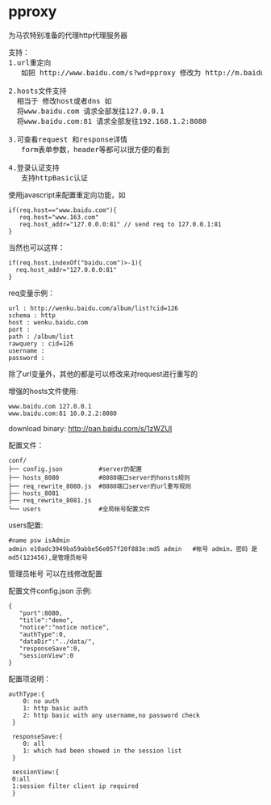 pproxy
======
为马农特别准备的代理http代理服务器

<pre>
支持：
1.url重定向
   如把 http://www.baidu.com/s?wd=pproxy 修改为 http://m.baidu.com/s?wd=pproxy
   
2.hosts文件支持
  相当于 修改host或者dns 如  
  将www.baidu.com 请求全部发往127.0.0.1  
  将www.baidu.com:81 请求全部发往192.168.1.2:8080  
  
3.可查看request 和response详情
   form表单参数，header等都可以很方便的看到
   
4.登录认证支持
   支持httpBasic认证
</pre>
使用javascript来配置重定向功能，如
```
if(req.host=="www.baidu.com"){
   req.host="www.163.com"
   req.host_addr="127.0.0.0:81" // send req to 127.0.0.1:81
}
```
当然也可以这样：
```
if(req.host.indexOf("baidu.com")>-1){
  req.host_addr="127.0.0.0:81"
}
```

req变量示例：
```
url : http://wenku.baidu.com/album/list?cid=126
schema : http
host : wenku.baidu.com
port : 
path : /album/list
rawquery : cid=126
username : 
password : 
```
除了url变量外，其他的都是可以修改来对request进行重写的

增强的hosts文件使用:
```
www.baidu.com 127.0.0.1
www.baidu.com:81 10.0.2.2:8080
```

download binary: <http://pan.baidu.com/s/1zWZUI>


配置文件：
```
conf/
├── config.json          #server的配置
├── hosts_8080           #8080端口server的honsts规则
├── req_rewrite_8080.js  #8080端口server的url重写规则
├── hosts_8081
├── req_rewrite_8081.js
└── users                #全局帐号配置文件
```

users配置:
```
#name psw isAdmin
admin e10adc3949ba59abbe56e057f20f883e:md5 admin   #帐号 admin，密码 是 md5(123456),是管理员帐号
```
管理员帐号 可以在线修改配置

配置文件config.json 示例:
```
{
   "port":8080,
   "title":"demo",
   "notice":"notice notice",
   "authType":0,
   "dataDir":"../data/",
   "responseSave":0,
   "sessionView":0
}
```
配置项说明：
```
authType:{
    0: no auth
    1: http basic auth
    2: http basic with any username,no password check
 }
 
 responseSave:{
    0: all
    1: which had been showed in the session list
 }
 
 sessionView:{
 0:all
 1:session filter client ip required
 }
```
